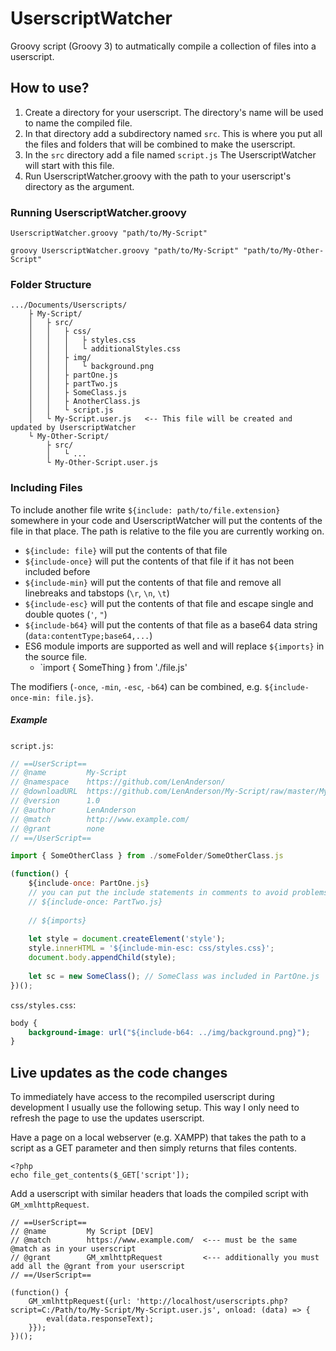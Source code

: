 # UserscriptWatcher
Groovy script (Groovy 3) to autmatically compile a collection of files into a userscript.


## How to use?
1. Create a directory for your userscript. The directory's name will be used to name the compiled file.
2. In that directory add a subdirectory named `src`. This is where you put all the files and folders that will be combined to make the userscript.
3. In the `src` directory add a file named `script.js` The UserscriptWatcher will start with this file.
4. Run UserscriptWatcher.groovy with the path to your userscript's directory as the argument.

### Running UserscriptWatcher.groovy
```
UserscriptWatcher.groovy "path/to/My-Script"
```
```
groovy UserscriptWatcher.groovy "path/to/My-Script" "path/to/My-Other-Script"
```

### Folder Structure
```
.../Documents/Userscripts/
    ├ My-Script/
    │   ├ src/
    │   │   ├ css/
    │   │   │   ├ styles.css
    │   │   │   └ additionalStyles.css
    │   │   ├ img/
    │   │   │   └ background.png
    │   │   ├ partOne.js
    │   │   ├ partTwo.js
    │   │   ├ SomeClass.js
    │   │   ├ AnotherClass.js
    │   │   └ script.js
    │   └ My-Script.user.js   <-- This file will be created and updated by UserscriptWatcher
    └ My-Other-Script/
        ├ src/
        │   └ ...
        └ My-Other-Script.user.js
```

### Including Files
To include another file write `${include: path/to/file.extension}` somewhere in your code and UserscriptWatcher will put the contents of the file in that place. The path is relative to the file you are currently working on.

- `${include: file}` will put the contents of that file
- `${include-once}` will put the contents of that file if it has not been included before
- `${include-min}` will put the contents of that file and remove all linebreaks and tabstops (`\r`, `\n`, `\t`)
- `${include-esc}` will put the contents of that file and escape single and double quotes (`'`, `"`)
- `${include-b64}` will put the contents of that file as a base64 data string (`data:contentType;base64,...`)
- ES6 module imports are supported as well and will replace `${imports}` in the source file.
  - `import { SomeThing } from './file.js'

The modifiers (`-once`, `-min`, `-esc`, `-b64`) can be combined, e.g. `${include-once-min: file.js}`.

##### Example

`script.js`:
```javascript
// ==UserScript==
// @name         My-Script
// @namespace    https://github.com/LenAnderson/
// @downloadURL  https://github.com/LenAnderson/My-Script/raw/master/My-Script.user.js
// @version      1.0
// @author       LenAnderson
// @match        http://www.example.com/
// @grant        none
// ==/UserScript==

import { SomeOtherClass } from ./someFolder/SomeOtherClass.js

(function() {
	${include-once: PartOne.js}
	// you can put the include statements in comments to avoid problems with linting / intellisense
	// ${include-once: PartTwo.js}
	
	// ${imports}
	
	let style = document.createElement('style');
	style.innerHTML = '${include-min-esc: css/styles.css}';
	document.body.appendChild(style);
	
	let sc = new SomeClass(); // SomeClass was included in PartOne.js
})();
```

`css/styles.css`:
```css
body {
    background-image: url("${include-b64: ../img/background.png}");
}
```

## Live updates as the code changes
To immediately have access to the recompiled userscript during development I usually use the following setup. This way I only need to refresh the page to use the updates userscript.

Have a page on a local webserver (e.g. XAMPP) that takes the path to a script as a GET parameter and then simply returns that files contents.
```
<?php
echo file_get_contents($_GET['script']);
```

Add a userscript with similar headers that loads the compiled script with `GM_xmlhttpRequest`.
```
// ==UserScript==
// @name         My Script [DEV]
// @match        https://www.example.com/  <--- must be the same @match as in your userscript
// @grant        GM_xmlhttpRequest         <--- additionally you must add all the @grant from your userscript
// ==/UserScript==

(function() {
    GM_xmlhttpRequest({url: 'http://localhost/userscripts.php?script=C:/Path/to/My-Script/My-Script.user.js', onload: (data) => {
        eval(data.responseText);
    }});
})();
